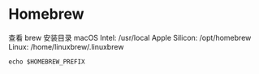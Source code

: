 # Homebrew

查看 brew 安装目录
macOS Intel: /usr/local
Apple Silicon: /opt/homebrew 
Linux: /home/linuxbrew/.linuxbrew
```shell
echo $HOMEBREW_PREFIX
```